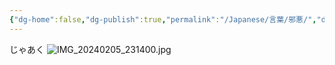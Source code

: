 ```yaml
---
{"dg-home":false,"dg-publish":true,"permalink":"/Japanese/言葉/邪悪/","dgPassFrontmatter":true}
---
```



じゃあく
![IMG_20240205_231400.jpg](/img/user/resources/%E8%91%AC%E9%80%81%E3%81%AE%E3%83%95%E3%83%AA%E3%83%BC%E3%83%AC%E3%83%B3/IMG_20240205_231400.jpg)
